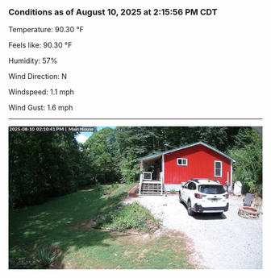 ### Conditions as of August 10, 2025 at 2:15:56 PM CDT 

Temperature: 90.30 &deg;F

Feels like: 90.30 &deg;F

Humidity: 57%

Wind Direction: N

Windspeed: 1.1 mph

Wind Gust: 1.6 mph

---

<img src="./images/latest.jpeg"/>

